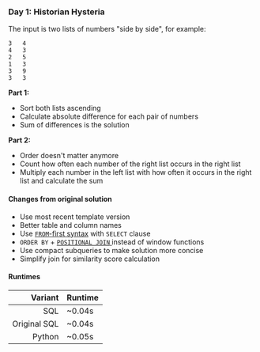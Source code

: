 ### Day 1: Historian Hysteria

The input is two lists of numbers "side by side", for example:
```
3   4
4   3
2   5
1   3
3   9
3   3
```

**Part 1:**
- Sort both lists ascending
- Calculate absolute difference for each pair of numbers
- Sum of differences is the solution

**Part 2:**
- Order doesn't matter anymore
- Count how often each number of the right list occurs in the right list
- Multiply each number in the left list with how often it occurs in the right list and calculate the sum

#### Changes from original solution

- Use most recent template version
- Better table and column names
- Use [`FROM`-first syntax](https://duckdb.org/docs/sql/query_syntax/from.html#from-first-syntax) with `SELECT` clause
- `ORDER BY` + [`POSITIONAL JOIN` ](https://duckdb.org/docs/sql/query_syntax/from.html#positional-joins) instead of window functions
- Use compact subqueries to make solution more concise
- Simplify join for similarity score calculation

#### Runtimes

|      Variant | Runtime |
| -----------: | ------- |
|          SQL | ~0.04s  |
| Original SQL | ~0.04s  |
|       Python | ~0.05s  |

